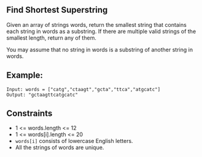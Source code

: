 ## Find Shortest Superstring

Given an array of strings words, return the smallest string that contains each string in words as a substring. If there are multiple valid strings of the smallest length, return any of them.

You may assume that no string in words is a substring of another string in words.

## Example:
```
Input: words = ["catg","ctaagt","gcta","ttca","atgcatc"]
Output: "gctaagttcatgcatc"
```

## Constraints

- 1 <= words.length <= 12
- 1 <= words[i].length <= 20
- `words[i]` consists of lowercase English letters.
- All the strings of words are unique.